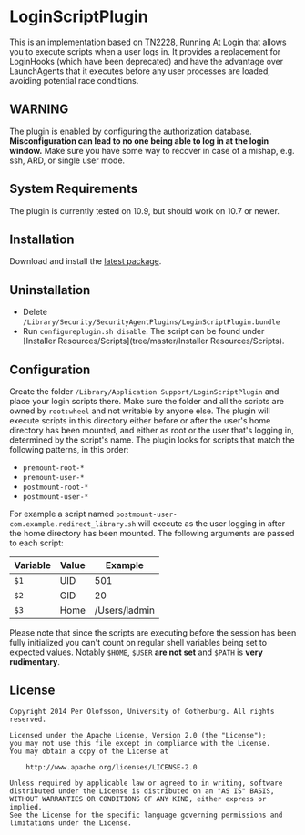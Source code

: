 LoginScriptPlugin
=================

This is an implementation based on [TN2228, Running At Login](https://developer.apple.com/library/mac/technotes/tn2228) that allows you to execute scripts when a user logs in. It provides a replacement for LoginHooks (which have been deprecated) and have the advantage over LaunchAgents that it executes before any user processes are loaded, avoiding potential race conditions.


WARNING
-------

The plugin is enabled by configuring the authorization database. **Misconfiguration can lead to no one being able to log in at the login window.** Make sure you have some way to recover in case of a mishap, e.g. ssh, ARD, or single user mode.


System Requirements
-------------------

The plugin is currently tested on 10.9, but should work on 10.7 or newer.


Installation
------------

Download and install the [latest package](releases).


Uninstallation
--------------

* Delete `/Library/Security/SecurityAgentPlugins/LoginScriptPlugin.bundle`
* Run `configureplugin.sh disable`. The script can be found under [Installer Resources/Scripts](tree/master/Installer Resources/Scripts).


Configuration
-------------

Create the folder `/Library/Application Support/LoginScriptPlugin` and place your login scripts there. Make sure the folder and all the scripts are owned by `root:wheel` and not writable by anyone else. The plugin will execute scripts in this directory either before or after the user's home directory has been mounted, and either as root or the user that's logging in, determined by the script's name. The plugin looks for scripts that match the following patterns, in this order:

* `premount-root-*`
* `premount-user-*`
* `postmount-root-*`
* `postmount-user-*`

For example a script named `postmount-user-com.example.redirect_library.sh` will execute as the user logging in after the home directory has been mounted. The following arguments are passed to each script:

Variable | Value | Example
-------- | ----- | -------
`$1`     | UID   | 501
`$2`     | GID   | 20
`$3`     | Home  | /Users/ladmin

Please note that since the scripts are executing before the session has been fully initialized you can't count on regular shell variables being set to expected values. Notably `$HOME`, `$USER` **are not set** and `$PATH` is **very rudimentary**.


License
-------

    Copyright 2014 Per Olofsson, University of Gothenburg. All rights reserved.
    
    Licensed under the Apache License, Version 2.0 (the "License");
    you may not use this file except in compliance with the License.
    You may obtain a copy of the License at
    
        http://www.apache.org/licenses/LICENSE-2.0
    
    Unless required by applicable law or agreed to in writing, software
    distributed under the License is distributed on an "AS IS" BASIS,
    WITHOUT WARRANTIES OR CONDITIONS OF ANY KIND, either express or implied.
    See the License for the specific language governing permissions and
    limitations under the License.
